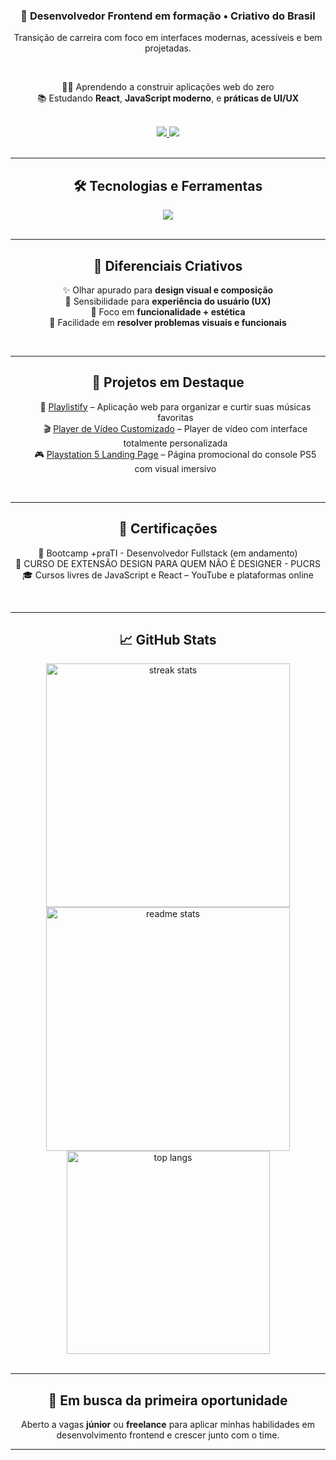 <h3 align="center">🚀 Desenvolvedor Frontend em formação • Criativo do Brasil</h3>

<p align="center">Transição de carreira com foco em interfaces modernas, acessíveis e bem projetadas.</p>

<br/>

<div align="center">
  
👨‍💻 Aprendendo a construir aplicações web do zero  
📚 Estudando **React**, **JavaScript moderno**, e **práticas de UI/UX**

</div>

<br/>

<div align="center"> 
  <a href="https://www.linkedin.com/in/cleytonjesus07/" target="_blank">
    <img src="https://img.shields.io/badge/👔%20LinkedIn-0077B5?style=for-the-badge&logo=linkedin&logoColor=white" />
  </a>
  <a href="mailto:cleytonjesus007@gmail.com" target="_blank">
    <img src="https://img.shields.io/badge/✉️%20Gmail-D14836?style=for-the-badge&logo=gmail&logoColor=white" />
  </a>
</div>

<br/>

---

<h2 align="center">🛠️ Tecnologias e Ferramentas</h2>

<div align="center">
  <img src="https://skillicons.dev/icons?i=html,css,javascript,react,nodejs,figma,vscode,git" />
</div>

<br/>

---

<h2 align="center">📌 Diferenciais Criativos</h2>

<div align="center">

✨ Olhar apurado para **design visual e composição**  
🧠 Sensibilidade para **experiência do usuário (UX)**  
🎯 Foco em **funcionalidade + estética**  
🚀 Facilidade em **resolver problemas visuais e funcionais**

</div>

<br/>

---

<h2 align="center">📂 Projetos em Destaque</h2>

<ul align="center" style="list-style-type: none;">
  <li>🎵 <a href="https://github.com/cleytonjesus07/playlistify" target="_blank">Playlistify</a> – Aplicação web para organizar e curtir suas músicas favoritas</li>
  <li>🎬 <a href="https://github.com/cleytonjesus07/PlayerDeVideoCustomizado" target="_blank">Player de Vídeo Customizado</a> – Player de vídeo com interface totalmente personalizada</li>
  <li>🎮 <a href="https://github.com/cleytonjesus07/ps5-landing-page" target="_blank">Playstation 5 Landing Page</a> – Página promocional do console PS5 com visual imersivo</li>
</ul>

<br/>

---

<h2 align="center">📜 Certificações</h2>

<div align="center">

📘 Bootcamp +praTI - Desenvolvedor Fullstack (em andamento)  
🧠 CURSO DE EXTENSÃO DESIGN PARA QUEM NÃO É DESIGNER - PUCRS 
🎓 Cursos livres de JavaScript e React – YouTube e plataformas online

</div>

<br/>

---

<h2 align="center">📈 GitHub Stats</h2>

<div align="center">
  <img width=390 src="https://streak-stats.demolab.com?user=cleytonjesus07&count_private=true&theme=react&border_radius=10" alt="streak stats"/>
  <img width=390 src="https://github-readme-stats.vercel.app/api?username=cleytonjesus07&count_private=true&show_icons=true&theme=react&rank_icon=github&border_radius=10" alt="readme stats" />
  <br/>
  <img width=325 src="https://github-readme-stats.vercel.app/api/top-langs/?username=cleytonjesus07&hide=HTML&langs_count=8&layout=compact&theme=react&border_radius=10" alt="top langs" />
</div>

<br/>

---

<h2 align="center">🎯 Em busca da primeira oportunidade</h2>

<p align="center">Aberto a vagas <strong>júnior</strong> ou <strong>freelance</strong> para aplicar minhas habilidades em desenvolvimento frontend e crescer junto com o time.</p>

---

